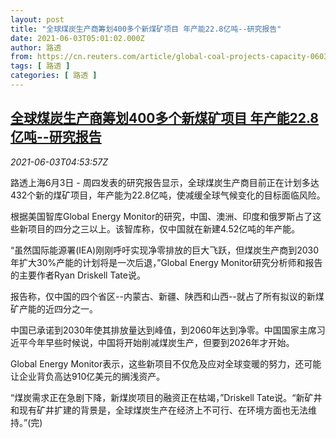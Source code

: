 ```yaml
---
layout: post
title: "全球煤炭生产商筹划400多个新煤矿项目 年产能22.8亿吨--研究报告"
date: 2021-06-03T05:01:02.000Z
author: 路透
from: https://cn.reuters.com/article/global-coal-projects-capacity-0603-idCNKCS2DF0C5
tags: [ 路透 ]
categories: [ 路透 ]
---
```

<!--1622696462000-->
[全球煤炭生产商筹划400多个新煤矿项目 年产能22.8亿吨--研究报告](https://cn.reuters.com/article/global-coal-projects-capacity-0603-idCNKCS2DF0C5)
------

<div>
<div><i>2021-06-03T04:53:57Z</i></div><p>路透上海6月3日 - 周四发表的研究报告显示，全球煤炭生产商目前正在计划多达432个新的煤矿项目，年产能为22.8亿吨，使减缓全球气候变化的目标面临风险。</p><p>根据美国智库Global Energy Monitor的研究，中国、澳洲、印度和俄罗斯占了这些新项目的四分之三以上。该智库称，仅中国就在新建4.52亿吨的年产能。</p><p>“虽然国际能源署(IEA)刚刚呼吁实现净零排放的巨大飞跃，但煤炭生产商到2030年扩大30%产能的计划将是一次后退，”Global Energy Monitor研究分析师和报告的主要作者Ryan Driskell Tate说。</p><p>报告称，仅中国的四个省区--内蒙古、新疆、陕西和山西--就占了所有拟议的新煤矿产能的近四分之一。</p><p>中国已承诺到2030年使其排放量达到峰值，到2060年达到净零。中国国家主席习近平今年早些时候说，中国将开始削减煤炭生产，但要到2026年才开始。</p><p>Global Energy Monitor表示，这些新项目不仅危及应对全球变暖的努力，还可能让企业背负高达910亿美元的搁浅资产。</p><p>“煤炭需求正在急剧下降，新煤炭项目的融资正在枯竭，”Driskell Tate说。“新矿井和现有矿井扩建的背景是，全球煤炭生产在经济上不可行、在环境方面也无法维持。”(完)</p>
</div>
